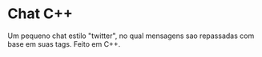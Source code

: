 # Chat C++
Um pequeno chat estilo "twitter", no qual mensagens sao repassadas com base em suas tags. Feito em C++.
